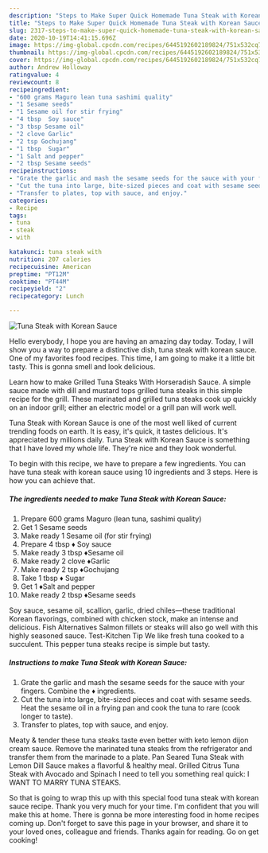 ```yaml
---
description: "Steps to Make Super Quick Homemade Tuna Steak with Korean Sauce"
title: "Steps to Make Super Quick Homemade Tuna Steak with Korean Sauce"
slug: 2317-steps-to-make-super-quick-homemade-tuna-steak-with-korean-sauce
date: 2020-10-19T14:41:15.696Z
image: https://img-global.cpcdn.com/recipes/6445192602189824/751x532cq70/tuna-steak-with-korean-sauce-recipe-main-photo.jpg
thumbnail: https://img-global.cpcdn.com/recipes/6445192602189824/751x532cq70/tuna-steak-with-korean-sauce-recipe-main-photo.jpg
cover: https://img-global.cpcdn.com/recipes/6445192602189824/751x532cq70/tuna-steak-with-korean-sauce-recipe-main-photo.jpg
author: Andrew Holloway
ratingvalue: 4
reviewcount: 8
recipeingredient:
- "600 grams Maguro lean tuna sashimi quality"
- "1 Sesame seeds"
- "1 Sesame oil for stir frying"
- "4 tbsp  Soy sauce"
- "3 tbsp Sesame oil"
- "2 clove Garlic"
- "2 tsp Gochujang"
- "1 tbsp  Sugar"
- "1 Salt and pepper"
- "2 tbsp Sesame seeds"
recipeinstructions:
- "Grate the garlic and mash the sesame seeds for the sauce with your fingers. Combine the ♦ ingredients."
- "Cut the tuna into large, bite-sized pieces and coat with sesame seeds. Heat the sesame oil in a frying pan and cook the tuna to rare (cook longer to taste)."
- "Transfer to plates, top with sauce, and enjoy."
categories:
- Recipe
tags:
- tuna
- steak
- with

katakunci: tuna steak with 
nutrition: 207 calories
recipecuisine: American
preptime: "PT12M"
cooktime: "PT44M"
recipeyield: "2"
recipecategory: Lunch

---
```



![Tuna Steak with Korean Sauce](https://img-global.cpcdn.com/recipes/6445192602189824/751x532cq70/tuna-steak-with-korean-sauce-recipe-main-photo.jpg)

Hello everybody, I hope you are having an amazing day today. Today, I will show you a way to prepare a distinctive dish, tuna steak with korean sauce. One of my favorites food recipes. This time, I am going to make it a little bit tasty. This is gonna smell and look delicious.

Learn how to make Grilled Tuna Steaks With Horseradish Sauce. A simple sauce made with dill and mustard tops grilled tuna steaks in this simple recipe for the grill. These marinated and grilled tuna steaks cook up quickly on an indoor grill; either an electric model or a grill pan will work well.

Tuna Steak with Korean Sauce is one of the most well liked of current trending foods on earth. It is easy, it's quick, it tastes delicious. It's appreciated by millions daily. Tuna Steak with Korean Sauce is something that I have loved my whole life. They're nice and they look wonderful.


To begin with this recipe, we have to prepare a few ingredients. You can have tuna steak with korean sauce using 10 ingredients and 3 steps. Here is how you can achieve that.

<!--inarticleads1-->

##### The ingredients needed to make Tuna Steak with Korean Sauce:

1. Prepare 600 grams Maguro (lean tuna, sashimi quality)
1. Get 1 Sesame seeds
1. Make ready 1 Sesame oil (for stir frying)
1. Prepare 4 tbsp ♦ Soy sauce
1. Make ready 3 tbsp ♦Sesame oil
1. Make ready 2 clove ♦Garlic
1. Make ready 2 tsp ♦Gochujang
1. Take 1 tbsp ♦ Sugar
1. Get 1 ♦Salt and pepper
1. Make ready 2 tbsp ♦Sesame seeds


Soy sauce, sesame oil, scallion, garlic, dried chiles—these traditional Korean flavorings, combined with chicken stock, make an intense and delicious. Fish Alternatives Salmon fillets or steaks will also go well with this highly seasoned sauce. Test-Kitchen Tip We like fresh tuna cooked to a succulent. This pepper tuna steaks recipe is simple but tasty. 

<!--inarticleads2-->

##### Instructions to make Tuna Steak with Korean Sauce:

1. Grate the garlic and mash the sesame seeds for the sauce with your fingers. Combine the ♦ ingredients.
1. Cut the tuna into large, bite-sized pieces and coat with sesame seeds. Heat the sesame oil in a frying pan and cook the tuna to rare (cook longer to taste).
1. Transfer to plates, top with sauce, and enjoy.


Meaty &amp; tender these tuna steaks taste even better with keto lemon dijon cream sauce. Remove the marinated tuna steaks from the refrigerator and transfer them from the marinade to a plate. Pan Seared Tuna Steak with Lemon Dill Sauce makes a flavorful &amp; healthy meal. Grilled Citrus Tuna Steak with Avocado and Spinach I need to tell you something real quick: I WANT TO MARRY TUNA STEAKS. 

So that is going to wrap this up with this special food tuna steak with korean sauce recipe. Thank you very much for your time. I'm confident that you will make this at home. There is gonna be more interesting food in home recipes coming up. Don't forget to save this page in your browser, and share it to your loved ones, colleague and friends. Thanks again for reading. Go on get cooking!
